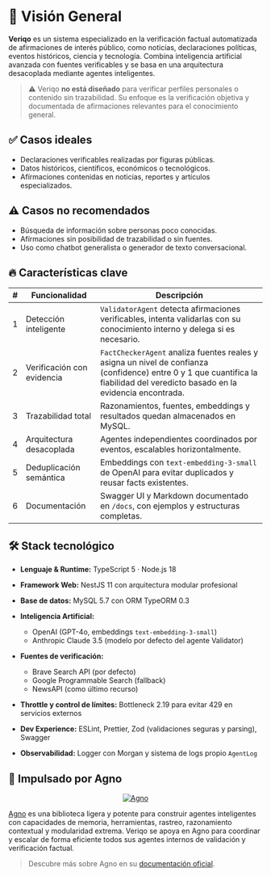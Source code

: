 # 🚀 Visión General

**Veriqo** es un sistema especializado en la verificación factual automatizada de afirmaciones de interés público, como noticias, declaraciones políticas, eventos históricos, ciencia y tecnología. Combina inteligencia artificial avanzada con fuentes verificables y se basa en una arquitectura desacoplada mediante agentes inteligentes.

> ⚠️ Veriqo **no está diseñado** para verificar perfiles personales o contenido sin trazabilidad. Su enfoque es la verificación objetiva y documentada de afirmaciones relevantes para el conocimiento general.

## ✅ Casos ideales

- Declaraciones verificables realizadas por figuras públicas.
- Datos históricos, científicos, económicos o tecnológicos.
- Afírmaciones contenidas en noticias, reportes y artículos especializados.

## ⚠️ Casos no recomendados

- Búsqueda de información sobre personas poco conocidas.
- Afírmaciones sin posibilidad de trazabilidad o sin fuentes.
- Uso como chatbot generalista o generador de texto conversacional.

## 🔥 Características clave

| #   | Funcionalidad              | Descripción                                                                                                                                                                     |
| --- | -------------------------- | ------------------------------------------------------------------------------------------------------------------------------------------------------------------------------- |
| 1   | Detección inteligente      | `ValidatorAgent` detecta afirmaciones verificables, intenta validarlas con su conocimiento interno y delega si es necesario.                                                    |
| 2   | Verificación con evidencia | `FactCheckerAgent` analiza fuentes reales y asigna un nivel de confianza (confidence) entre 0 y 1 que cuantifica la fiabilidad del veredicto basado en la evidencia encontrada. |
| 3   | Trazabilidad total         | Razonamientos, fuentes, embeddings y resultados quedan almacenados en MySQL.                                                                                                    |
| 4   | Arquitectura desacoplada   | Agentes independientes coordinados por eventos, escalables horizontalmente.                                                                                                     |
| 5   | Deduplicación semántica    | Embeddings con `text-embedding-3-small` de OpenAI para evitar duplicados y reusar facts existentes.                                                                             |
| 6   | Documentación              | Swagger UI y Markdown documentado en `/docs`, con ejemplos y estructuras completas.                                                                                             |

## 🛠️ Stack tecnológico

- **Lenguaje & Runtime:** TypeScript 5 · Node.js 18
- **Framework Web:** NestJS 11 con arquitectura modular profesional
- **Base de datos:** MySQL 5.7 con ORM TypeORM 0.3
- **Inteligencia Artificial:**

    - OpenAI (GPT-4o, embeddings `text-embedding-3-small`)
    - Anthropic Claude 3.5 (modelo por defecto del agente Validator)

- **Fuentes de verificación:**

    - Brave Search API (por defecto)
    - Google Programmable Search (fallback)
    - NewsAPI (como último recurso)

- **Throttle y control de límites:** Bottleneck 2.19 para evitar 429 en servicios externos
- **Dev Experience:** ESLint, Prettier, Zod (validaciones seguras y parsing), Swagger
- **Observabilidad:** Logger con Morgan y sistema de logs propio `AgentLog`

## 🤖 Impulsado por Agno

<div align="center">
  <a href="https://docs.agno.com">
    <picture>
      <source media="(prefers-color-scheme: dark)" srcset="https://agno-public.s3.us-east-1.amazonaws.com/assets/logo-dark.svg">
      <source media="(prefers-color-scheme: light)" srcset="https://agno-public.s3.us-east-1.amazonaws.com/assets/logo-light.svg">
      <img src="https://agno-public.s3.us-east-1.amazonaws.com/assets/logo-light.svg" alt="Agno">
    </picture>
  </a>
</div>

[Agno](https://github.com/agno-agi/agno) es una biblioteca ligera y potente para construir agentes inteligentes con capacidades de memoria, herramientas, rastreo, razonamiento contextual y modularidad extrema. Veriqo se apoya en Agno para coordinar y escalar de forma eficiente todos sus agentes internos de validación y verificación factual.

> Descubre más sobre Agno en su [documentación oficial](https://docs.agno.com).
